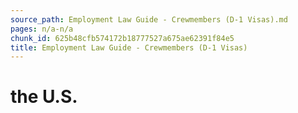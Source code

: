 ```yaml
---
source_path: Employment Law Guide - Crewmembers (D-1 Visas).md
pages: n/a-n/a
chunk_id: 625b48cfb574172b18777527a675ae62391f84e5
title: Employment Law Guide - Crewmembers (D-1 Visas)
---
```

# the U.S.
